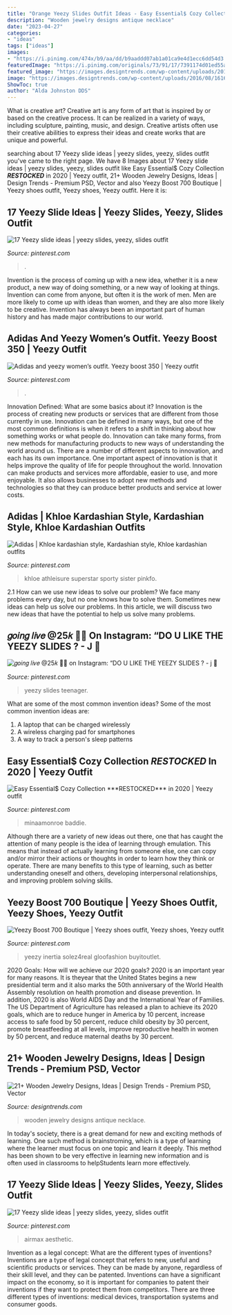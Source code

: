 ```yaml
---
title: "Orange Yeezy Slides Outfit Ideas - Easy Essential$ Cozy Collection ***restocked*** In 2020"
description: "Wooden jewelry designs antique necklace"
date: "2023-04-27"
categories:
- "ideas"
tags: ["ideas"]
images:
- "https://i.pinimg.com/474x/b9/aa/dd/b9aaddd07ab1a01ca9e4d1ecc6dd54d3.jpg"
featuredImage: "https://i.pinimg.com/originals/73/91/17/7391174d01ed55a0ea62e54dd182dc5a.jpg"
featured_image: "https://images.designtrends.com/wp-content/uploads/2016/08/16165701/Antique-Wooden-Jewelry.jpg"
image: "https://images.designtrends.com/wp-content/uploads/2016/08/16165701/Antique-Wooden-Jewelry.jpg"
ShowToc: true
author: "Alda Johnston DDS"
---
```



What is creative art?
Creative art is any form of art that is inspired by or based on the creative process. It can be realized in a variety of ways, including sculpture, painting, music, and design. Creative artists often use their creative abilities to express their ideas and create works that are unique and powerful.

	

		
searching about 17 Yeezy slide ideas | yeezy slides, yeezy, slides outfit you've came to the right page. We have 8 Images about 17 Yeezy slide ideas | yeezy slides, yeezy, slides outfit like Easy Essential$ Cozy Collection ***RESTOCKED*** in 2020 | Yeezy outfit, 21+ Wooden Jewelry Designs, Ideas | Design Trends - Premium PSD, Vector and also Yeezy Boost 700 Boutique | Yeezy shoes outfit, Yeezy shoes, Yeezy outfit. Here it is:
		
    
## 17 Yeezy Slide Ideas | Yeezy Slides, Yeezy, Slides Outfit

<img loading=lazy src="https://i.pinimg.com/474x/29/91/75/29917593462dc5d193b0d7ad803106a3.jpg" onerror="this.onerror=null;this.src='https://tse2.mm.bing.net/th?id=OIP.mQ_2lR5vwpMhA8g_dNfE3gAAAA&amp;pid=15.1';" alt="17 Yeezy slide ideas | yeezy slides, yeezy, slides outfit">

_Source: pinterest.com_

>. 

	

Invention is the process of coming up with a new idea, whether it is a new product, a new way of doing something, or a new way of looking at things. Invention can come from anyone, but often it is the work of men. Men are more likely to come up with ideas than women, and they are also more likely to be creative. Invention has always been an important part of human history and has made major contributions to our world.

    
## Adidas And Yeezy Women’s Outfit. Yeezy Boost 350 | Yeezy Outfit

<img loading=lazy src="https://i.pinimg.com/originals/73/91/17/7391174d01ed55a0ea62e54dd182dc5a.jpg" onerror="this.onerror=null;this.src='https://tse3.mm.bing.net/th?id=OIP.E4361T57qi7DH81IkV3hYQHaJ4&amp;pid=15.1';" alt="Adidas and yeezy women’s outfit. Yeezy boost 350 | Yeezy outfit">

_Source: pinterest.com_

>. 

	

Innovation Defined: What are some basics about it?
Innovation is the process of creating new products or services that are different from those currently in use. Innovation can be defined in many ways, but one of the most common definitions is when it refers to a shift in thinking about how something works or what people do. Innovation can take many forms, from new methods for manufacturing products to new ways of understanding the world around us. There are a number of different aspects to innovation, and each has its own importance.
One important aspect of innovation is that it helps improve the quality of life for people throughout the world. Innovation can make products and services more affordable, easier to use, and more enjoyable. It also allows businesses to adopt new methods and technologies so that they can produce better products and service at lower costs.

    
## Adidas | Khloe Kardashian Style, Kardashian Style, Khloe Kardashian Outfits

<img loading=lazy src="https://i.pinimg.com/originals/ee/e6/b7/eee6b750d805ac3155bf3aaaa29c4305.jpg" onerror="this.onerror=null;this.src='https://tse2.mm.bing.net/th?id=OIP.O1rkvxk5Lc1TXRiD-m_zvwHaK4&amp;pid=15.1';" alt="Adidas | Khloe kardashian style, Kardashian style, Khloe kardashian outfits">

_Source: pinterest.com_

>khloe athleisure superstar sporty sister pinkfo. 

	

2.1 How can we use new ideas to solve our problem?
We face many problems every day, but no one knows how to solve them. Sometimes new ideas can help us solve our problems. In this article, we will discuss two new ideas that have the potential to help us solve many problems.

    
## 𝑔𝑜𝑖𝑛𝑔 𝑙𝑖𝑣𝑒 @25𝑘 🧞💙 On Instagram: “DO U LIKE THE YEEZY SLIDES ? - J 🧞

<img loading=lazy src="https://i.pinimg.com/736x/6b/ba/dd/6bbadddf15b6105cda6aea796910f63b.jpg" onerror="this.onerror=null;this.src='https://tse4.mm.bing.net/th?id=OIP.4Syxm1raBhRI6nF5uSHa2gHaHa&amp;pid=15.1';" alt="𝑔𝑜𝑖𝑛𝑔 𝑙𝑖𝑣𝑒 @25𝑘 🧞💙 on Instagram: “DO U LIKE THE YEEZY SLIDES ? - j 🧞">

_Source: pinterest.com_

>yeezy slides teenager. 

	

What are some of the most common invention ideas?
Some of the most common invention ideas are: 
1. A laptop that can be charged wirelessly
2. A wireless charging pad for smartphones
3. A way to track a person's sleep patterns

    
## Easy Essential$ Cozy Collection ***RESTOCKED*** In 2020 | Yeezy Outfit

<img loading=lazy src="https://i.pinimg.com/originals/ea/88/f5/ea88f5039141885e1f79d8068d08581f.jpg" onerror="this.onerror=null;this.src='https://tse3.mm.bing.net/th?id=OIP.BMMEuJnmV49FDuH5ZUA5tgHaIQ&amp;pid=15.1';" alt="Easy Essential$ Cozy Collection ***RESTOCKED*** in 2020 | Yeezy outfit">

_Source: pinterest.com_

>minaamonroe baddie. 

	

Although there are a variety of new ideas out there, one that has caught the attention of many people is the idea of learning through emulation. This means that instead of actually learning from someone else, one can copy and/or mirror their actions or thoughts in order to learn how they think or operate. There are many benefits to this type of learning, such as better understanding oneself and others, developing interpersonal relationships, and improving problem solving skills.

    
## Yeezy Boost 700 Boutique | Yeezy Shoes Outfit, Yeezy Shoes, Yeezy Outfit

<img loading=lazy src="https://i.pinimg.com/originals/43/b1/05/43b105f9ab37d247413f3c932014d3d7.jpg" onerror="this.onerror=null;this.src='https://tse4.mm.bing.net/th?id=OIP.l4Nt_x7k1R-xF_TUWc5gUgHaHa&amp;pid=15.1';" alt="Yeezy Boost 700 Boutique | Yeezy shoes outfit, Yeezy shoes, Yeezy outfit">

_Source: pinterest.com_

>yeezy inertia solez4real gloofashion buyitoutlet. 

	

2020 Goals: How will we achieve our 2020 goals?
2020 is an important year for many reasons. It is theyear that the United States begins a new presidential term and it also marks the 50th anniversary of the World Health Assembly resolution on health promotion and disease prevention. In addition, 2020 is also World AIDS Day and the International Year of Families. 
The US Department of Agriculture has released a plan to achieve its 2020 goals, which are to reduce hunger in America by 10 percent, increase access to safe food by 50 percent, reduce child obesity by 30 percent, promote breastfeeding at all levels, improve reproductive health in women by 50 percent, and reduce maternal deaths by 30 percent.

    
## 21+ Wooden Jewelry Designs, Ideas | Design Trends - Premium PSD, Vector

<img loading=lazy src="https://images.designtrends.com/wp-content/uploads/2016/08/16165701/Antique-Wooden-Jewelry.jpg" onerror="this.onerror=null;this.src='https://tse3.mm.bing.net/th?id=OIP.tm1E3F_Fhf1EEnOecYSzYwHaIU&amp;pid=15.1';" alt="21+ Wooden Jewelry Designs, Ideas | Design Trends - Premium PSD, Vector">

_Source: designtrends.com_

>wooden jewelry designs antique necklace. 

	

In today's society, there is a great demand for new and exciting methods of learning. One such method is brainstroming, which is a type of learning where the learner must focus on one topic and learn it deeply. This method has been shown to be very effective in learning new information and is often used in classrooms to helpStudents learn more effectively.

    
## 17 Yeezy Slide Ideas | Yeezy Slides, Yeezy, Slides Outfit

<img loading=lazy src="https://i.pinimg.com/474x/b9/aa/dd/b9aaddd07ab1a01ca9e4d1ecc6dd54d3.jpg" onerror="this.onerror=null;this.src='https://tse2.mm.bing.net/th?id=OIP.vBEtxh9qgx_r8oB6q8CXogAAAA&amp;pid=15.1';" alt="17 Yeezy slide ideas | yeezy slides, yeezy, slides outfit">

_Source: pinterest.com_

>airmax aesthetic. 

	

Invention as a legal concept: What are the different types of inventions?
Inventions are a type of legal concept that refers to new, useful and scientific products or services. They can be made by anyone, regardless of their skill level, and they can be patented. Inventions can have a significant impact on the economy, so it is important for companies to patent their inventions if they want to protect them from competitors. There are three different types of inventions: medical devices, transportation systems and consumer goods.

